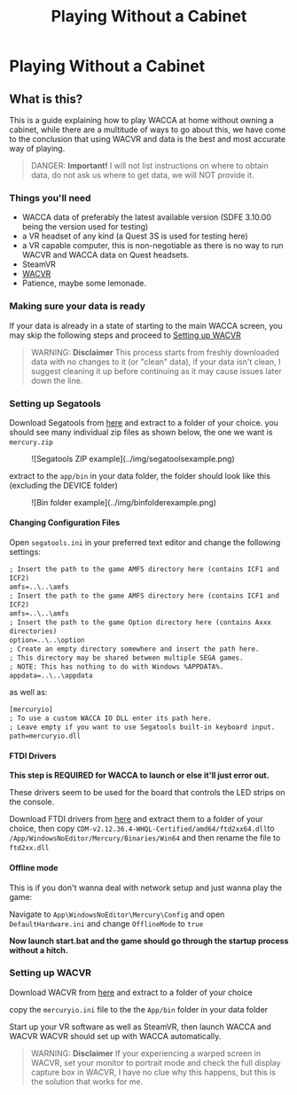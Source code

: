 ﻿---
title: Playing Without a Cabinet
---
# Playing Without a Cabinet
## What is this?
This is a guide explaining how to play WACCA at home without owning a cabinet, while there are a multitude of ways to go about this, we have come to the conclusion that using WACVR and data is the best and most accurate way of playing.

> DANGER: **Important!**
> I will not list instructions on where to obtain data, do not ask us where to get data,
> we will NOT provide it.

### Things you'll need
- WACCA data of preferably the latest available version (SDFE 3.10.00 being the version used for testing)
- a VR headset of any  kind (a Quest 3S is used for testing here)
- a VR capable computer, this is non-negotiable as there is no way to run WACVR and WACCA data on Quest headsets.
- SteamVR
- [WACVR](https://github.com/xiaopeng12138/WACVR)
- Patience, maybe some lemonade.

### Making sure your data is ready
If your data is already in a state of starting to the main WACCA screen, you may skip the following steps and proceed to [Setting up WACVR](#setting-up-wacvr)

> WARNING: **Disclaimer**
> This process starts from freshly downloaded data with no changes to it (or "clean" data), if your data isn't clean, I suggest cleaning it up before continuing as it may cause issues later down the line.


### Setting up Segatools
Download Segatools from [here](https://gitea.tendokyu.moe/TeamTofuShop/segatools) and extract to a folder of your choice.
you should see many individual zip files as shown below, the one we want is `mercury.zip`

<figure markdown>![Segatools ZIP example](../img/segatoolsexample.png)
</figure>


extract to the `app/bin` in your data folder, the folder should look like this (excluding the DEVICE folder) 

<figure markdown>![Bin folder example](../img/binfolderexample.png)
</figure>

#### Changing Configuration Files


Open `segatools.ini` in your preferred text editor and change the following settings:

    ; Insert the path to the game AMFS directory here (contains ICF1 and ICF2)
    amfs=..\..\amfs
    ; Insert the path to the game AMFS directory here (contains ICF1 and ICF2)
    amfs=..\..\amfs  
    ; Insert the path to the game Option directory here (contains Axxx directories)
    option=..\..\option
    ; Create an empty directory somewhere and insert the path here.
    ; This directory may be shared between multiple SEGA games.
    ; NOTE: This has nothing to do with Windows %APPDATA%.
    appdata=..\..\appdata
    
   as well as:
   

    [mercuryio]
    ; To use a custom WACCA IO DLL enter its path here.
    ; Leave empty if you want to use Segatools built-in keyboard input.
    path=mercuryio.dll
  

#### FTDI Drivers
**This step is REQUIRED for WACCA to launch or else it'll just error out.**

These drivers seem to be used for the board that controls the LED strips on the console.

Download FTDI drivers from [here](https://ftdichip.com/wp-content/uploads/2023/09/CDM-v2.12.36.4-WHQL-Certified.zip) and extract them to a folder of your choice, then copy ``CDM-v2.12.36.4-WHQL-Certified/amd64/ftd2xx64.dll``to `/App/WindowsNoEditor/Mercury/Binaries/Win64` and then rename the file to ``ftd2xx.dll``

#### Offline mode
This is if you don't wanna deal with network setup and just wanna play the game:

Navigate to `App\WindowsNoEditor\Mercury\Config` and open `DefaultHardware.ini` and change `OfflineMode` to `true`

**Now launch start.bat and the game should go through the startup process without a hitch.**

### Setting up WACVR
Download WACVR from [here](https://github.com/xiaopeng12138/WACVR) and extract to a folder of your choice

copy the `mercuryio.ini` file to the the `App/bin` folder in your data folder

Start up your VR software as well as SteamVR, then launch WACCA and WACVR
WACVR should set up with WACCA automatically.

> WARNING: **Disclaimer**
> If your experiencing a warped screen in WACVR, set your monitor to portrait mode and check the full display capture box in WACVR, I have no clue why this happens, but this is the solution that works for me.






